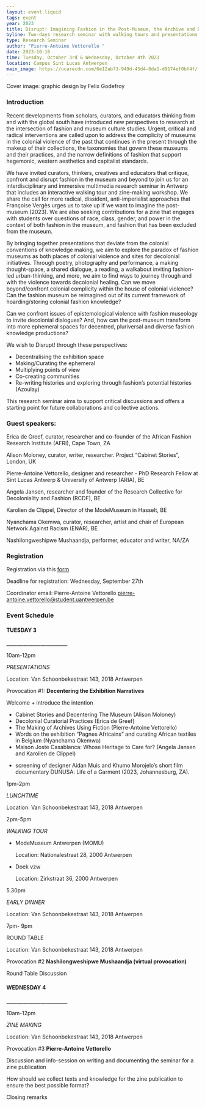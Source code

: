 ```yaml
---
layout: event.liquid
tags: event
year: 2023
title: Disrupt! Imagining Fashion in the Post-Museum, the Archive and Beyond
byline: Two-days research seminar with walking tours and presentations
type: Research Seminar
author: "Pierre-Antoine Vettorello "
date: 2023-10-16
time: Tuesday, October 3rd & Wednesday, October 4th 2023
location: Campus Sint Lucas Antwerpen
main_image: https://ucarecdn.com/6e12ab73-949d-45d4-8da1-d9174ef0bf4f/
---
```

Cover image: graphic design by Felix Godefroy

### Introduction

Recent developments from scholars, curators, and educators thinking from and with the global south have introduced new perspectives to research at the intersection of fashion and museum culture studies. Urgent, critical and radical interventions are called upon to address the complicity of museums in the colonial violence of the past that continues in the present through the makeup of their collections, the taxonomies that govern these museums and their practices, and the narrow definitions of fashion that support hegemonic, western aesthetics and capitalist standards. 

We have invited curators, thinkers, creatives and educators that critique, confront and disrupt fashion in the museum and beyond to join us for an interdisciplinary and immersive multimedia research seminar in Antwerp that includes an interactive walking tour and zine-making workshop. We share the call for more radical, dissident, anti-imperialist approaches that Françoise Vergès urges us to take up if we want to imagine the post-museum (2023).  We are also seeking contributions for a zine that engages with students over questions of race, class, gender, and power in the context of both fashion in the museum, and fashion that has been excluded from the museum. 

By bringing together presentations that deviate from the colonial conventions of knowledge making, we aim to explore the paradox of fashion museums as both places of colonial violence and sites for decolonial initiatives. Through poetry, photography and performance, a making thought-space, a shared dialogue, a reading, a walkabout inviting fashion-led urban-thinking, and more, we aim to find ways to journey through and with the violence towards decolonial healing. Can we move beyond/confront colonial complicity within the house of colonial violence? Can the fashion museum be reimagined out of its current framework of hoarding/storing colonial fashion knowledge?

Can we confront issues of epistemological violence with fashion museology to invite decolonial dialogues? And, how can the post-museum transform into more ephemeral spaces for decentred, pluriversal and diverse fashion knowledge productions?

We wish to Disrupt! through these perspectives:

* Decentralising the exhibition space
* Making/Curating the ephemeral
* Multiplying points of view
* Co-creating communities
* Re-writing histories and exploring through fashion’s potential histories (Azoulay)



This research seminar aims to support critical discussions and offers a starting point for future collaborations and collective actions.



### Guest speakers:



Erica de Greef, curator, researcher and co-founder of the African Fashion Research Institute (AFRI), Cape Town, ZA

Alison Moloney, curator, writer, researcher. Project “Cabinet Stories”, London, UK

Pierre-Antoine Vettorello, designer and researcher - PhD Research Fellow at Sint Lucas Antwerp & University of Antwerp (ARIA), BE

Angela Jansen, researcher and founder of the Research Collective for Decoloniality and Fashion (RCDF), BE

Karolien de Clippel, Director of the ModeMuseum in Hasselt, BE

Nyanchama Okemwa, curator, researcher, artist and chair of European Network Against Racism (ENAR), BE

Nashilongweshipwe Mushaandja, performer, educator and writer, NA/ZA



### Registration

Registration via this [form](https://forms.gle/LuBMFMEWDpZoeeEb6)

Deadline for registration: Wednesday, September 27th 



Coordinator email: Pierre-Antoine Vettorello pierre-antoine.vettorello@student.uantwerpen.be



### Event Schedule



#### TUESDAY 3

\_\_\_\_\_\_\_\_\_\_\_\_\_\_\_\_\_\_\_\_\_\_\_\__



10am-12pm  

*PRESENTATIONS*

Location: Van Schoonbekestraat 143, 2018 Antwerpen

Provocation #1: **Decentering the Exhibition Narratives** 

Welcome + introduce the intention 

* Cabinet Stories and Decentering The Museum (Alison Moloney)
* Decolonial Curatorial Practices (Erica de Greef) 
* The Making of Archives Using Fiction (Pierre-Antoine Vettorello)  
* Words on the exhibition “Pagnes Africains” and curating African textiles in Belgium (Nyanchama Okemwa)
* Maison Joste Casablanca: Whose Heritage to Care for? (Angela Jansen and Karolien de Clippel)

+ screening of designer Aidan Muis and Khumo Morojelo’s short film documentary DUNUSA: Life of a Garment (2023, Johannesburg, ZA). 



1pm-2pm

*LUNCHTIME* 

Location: Van Schoonbekestraat 143, 2018 Antwerpen

2pm-5pm  

*WALKING TOUR* 



* ModeMuseum Antwerpen (MOMU) 

  Location: Nationalestraat 28, 2000 Antwerpen


* Doek vzw 

  Location: Zirkstraat 36, 2000 Antwerpen



5.30pm 

*EARLY DINNER*

Location: Van Schoonbekestraat 143, 2018 Antwerpen



7pm- 9pm 

ROUND TABLE 

Location: Van Schoonbekestraat 143, 2018 Antwerpen



Provocation #2 **Nashilongweshipwe Mushaandja (virtual provocation)** 

Round Table Discussion 





#### WEDNESDAY 4

\_\_\_\_\_\_\_\_\_\_\_\_\_\_\_\_\_\_\_\_\_\_\_\__

10am-12pm  

*ZINE MAKING*

Location: Van Schoonbekestraat 143, 2018 Antwerpen

	

Provocation #3 **Pierre-Antoine Vettorello**

Discussion and info-session on writing and documenting the seminar for a zine publication

How should we collect texts and knowledge for the zine publication to ensure the best possible format?

Closing remarks